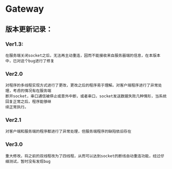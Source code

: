 Gateway
=======
版本更新记录：
--------------------------
### Ver1.3:
    在服务端关闭socket之后，无法再主动重连，因而不能接收来自服务器端的信息，在本版本中，已对这个bug进行了修复
### Ver2.0
    对程序的多线程实现方式进行了更改，更改之后的程序易于理解。对客户端程序进行了异常处理，考虑的情况有在服务端
    断开socket，串口通信被停止或意外中断，或者串口，socket发送数据失败几种情形，当系统回复正常之后，程序能够继
    续正常执行。
### Ver2.1
    对客户端和服务端的程序都进行了异常处理，但服务端程序的缺陷依旧存在
### Ver3.0
    重大修改，将之前的双线程改为了四线程，从而可以达到socket的断线自动重连功能，经过仔细测试，暂时没有发现bug
